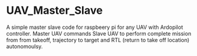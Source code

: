 # UAV_Master_Slave
A simple master slave code for raspbeery pi for any UAV with Ardopilot controller. 
Master UAV commands Slave UAV to perform complete mission from from takeoff, trajectory to target and RTL (return to take off location) autonomoulsy.
